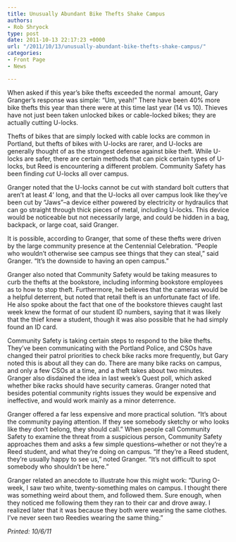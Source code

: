 ```yaml
---
title: Unusually Abundant Bike Thefts Shake Campus
authors:
- Rob Shryock
type: post
date: 2011-10-13 22:17:23 +0000
url: "/2011/10/13/unusually-abundant-bike-thefts-shake-campus/"
categories:
- Front Page
- News

---
```

When asked if this year&#8217;s bike thefts exceeded the normal  amount, Gary Granger&#8217;s response was simple: “Um, yeah!” There have been 40% more bike thefts this year than there were at this time last year (14 vs 10). Thieves have not just been taken unlocked bikes or cable-locked bikes; they are actually cutting U-locks.

Thefts of bikes that are simply locked with cable locks are common in Portland, but thefts of bikes with U-locks are rarer, and U-locks are generally thought of as the strongest defense against bike theft. While U-locks are safer, there are certain methods that can pick certain types of U-locks, but Reed is encountering a different problem. Community Safety has been finding _cut_ U-locks all over campus.

Granger noted that the U-locks cannot be cut with standard bolt cutters that aren’t at least 4’ long, and that the U-locks all over campus look like they&#8217;ve been cut by “Jaws”–a device either powered by electricity or hydraulics that can go straight through thick pieces of metal, including U-locks. This device would be noticeable but not necessarily large, and could be hidden in a bag, backpack, or large coat, said Granger.

It is possible, according to Granger, that some of these thefts were driven by the large community presence at the Centennial Celebration. “People who wouldn&#8217;t otherwise see campus see things that they can steal,” said Granger. “It&#8217;s the downside to having an open campus.”

Granger also noted that Community Safety would be taking measures to curb the thefts at the bookstore, including informing bookstore employees as to how to stop theft. Furthermore, he believes that the cameras would be a helpful deterrent, but noted that retail theft is an unfortunate fact of life. He also spoke about the fact that one of the bookstore thieves caught last week knew the format of our student ID numbers, saying that it was likely that the thief knew a student, though it was also possible that he had simply found an ID card.
  
Community Safety is taking certain steps to respond to the bike thefts. They&#8217;ve been communicating with the Portland Police, and CSOs have changed their patrol priorities to check bike racks more frequently, but Gary noted this is about all they can do. There are many bike racks on campus, and only a few CSOs at a time, and a theft takes about two minutes. Granger also disdained the idea in last week&#8217;s Quest poll, which asked whether bike racks should have security cameras. Granger noted that besides potential community rights issues they would be expensive and ineffective, and would work mainly as a minor deterrence.

Granger offered a far less expensive and more practical solution. “It&#8217;s about the community paying attention. If they see somebody sketchy or who looks like they don&#8217;t belong, they should call.” When people call Community Safety to examine the threat from a suspicious person, Community Safety approaches them and asks a few simple questions–whether or not they&#8217;re a Reed student, and what they&#8217;re doing on campus. “If they&#8217;re a Reed student, they&#8217;re usually happy to see us,” noted Granger. “It&#8217;s not difficult to spot somebody who shouldn&#8217;t be here.”

Granger related an anecdote to illustrate how this might work: “During O-week, I saw two white, twenty-something males on campus. I thought there was something weird about them, and followed them. Sure enough, when they noticed me following them they ran to their car and drove away. I realized later that it was because they both were wearing the same clothes. I&#8217;ve never seen two Reedies wearing the same thing.”

_Printed: 10/6/11_